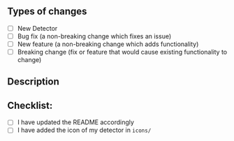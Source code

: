 <!--- Provide a general summary of your changes in the title above -->

## Types of changes
<!--- What types of changes does your code introduce? Put an `x` in all the boxes that apply: -->
- [ ] New Detector
- [ ] Bug fix (a non-breaking change which fixes an issue)
- [ ] New feature (a non-breaking change which adds functionality)
- [ ] Breaking change (fix or feature that would cause existing functionality to change)

## Description
<!--- Describe your changes in detail -->
<!--- Why is this change required? What problem does it solve? -->
<!--- If it resolves an open issue, please link to the issue here. For example "Resolves: #137" -->


## Checklist:
<!--- Put an `x` in all the boxes that apply. -->
<!--- If you're unsure about any of these, don't hesitate to ask. We're here to help! -->
- [ ] I have updated the README accordingly <!-- apply to new detector or new feature -->
- [ ] I have added the icon of my detector in `icons/` <!-- apply to new detector -->
